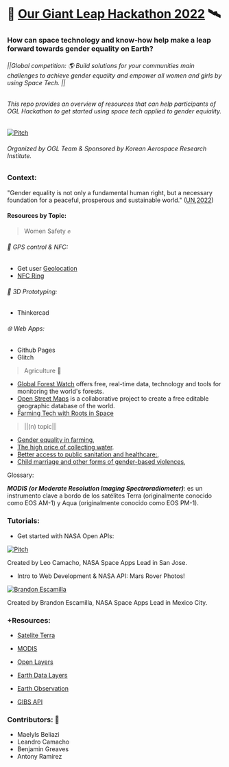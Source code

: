 # 🤖 [Our Giant Leap Hackathon 2022](https://spacegeneration.org/our-giant-leap-hackathon-2022) 🛰️ 
### How can space technology and know-how help make a leap forward towards gender equality on Earth?
###### ||Global competition: 🌎 Build solutions for your communities main challenges to achieve gender equality and empower all women and girls by using Space Tech. ||

###### This repo provides an overview of resources that can help participants of OGL Hackathon to get started using space tech applied to gender equiality.

[![Pitch](https://img.youtube.com/vi/pErzslMIl68/0.jpg)](https://youtu.be/pErzslMIl68)

###### Organized by OGL Team & Sponsored by Korean Aerospace Research Institute.

### Context:

"Gender equality is not only a fundamental human right, but a necessary foundation for a peaceful, prosperous and sustainable world." ([UN,2022](https://www.un.org/sustainabledevelopment/gender-equality/)) 

#### Resources by Topic: 

> Women Safety ✊

###### 📍 GPS control & NFC:
- Get user [Geolocation](https://developers.google.com/maps/documentation/javascript/examples/map-geolocation#maps_map_geolocation-html)
- [NFC Ring](https://www.larepublica.net/noticia/emprendedores-ticos-desarrollan-alarma-silenciosa-mediante-un-anillo-con-chip) 

###### 👾 3D Prototyping:
- Thinkercad

###### 🌐 Web Apps:
- Github Pages
- Glitch

> Agriculture 🌾

- [Global Forest Watch](https://www.globalforestwatch.org/) offers free, real-time data, technology and tools for monitoring the world's forests.
- [Open Street Maps](https://www.openstreetmap.org/) is a collaborative project to create a free editable geographic database of the world.
- [Farming Tech with Roots in Space](https://www.nasa.gov/directorates/spacetech/spinoff/feature/NASA_is_Everywhere)

> ||(n) topic|| 

- [Gender equality in farming](#), 
- [The high price of collecting water](#).  
- [Better access to public sanitation and healthcare:](#), 
- [Child marriage and other forms of gender-based violences](#),  


Glossary:

***MODIS (or Moderate Resolution Imaging Spectroradiometer)***: es un instrumento clave a bordo de los satélites Terra (originalmente conocido como EOS AM-1) y Aqua (originalmente conocido como EOS PM-1). 

### Tutorials:
- Get started with NASA Open APIs:

[![Pitch](https://img.youtube.com/vi/6D3bOMDwhJA/0.jpg)](https://youtu.be/Jn-0g8E-uLw)

Created by Leo Camacho, NASA Space Apps Lead in San Jose.


- Intro to Web Development & NASA API: Mars Rover Photos!
 
[![Brandon Escamilla](https://img.youtube.com/vi/KcyGr_onNiM/0.jpg)](https://youtu.be/KcyGr_onNiM)

Created by Brandon Escamilla, NASA Space Apps Lead in Mexico City.


### +Resources: 

- [Satelite Terra](https://terra.nasa.gov/about/terra-instruments/modis)

- [MODIS](https://modis.gsfc.nasa.gov/data/)
 
- [Open Layers](https://openlayers.org/)

- [Earth Data Layers](https://wiki.earthdata.nasa.gov/display/GIBS/GIBS+Available+Imagery+Products#expand-CorrectedReflectance17Products)
 
- [Earth Observation](https://earthdata.nasa.gov/earth-observation-data/near-real-time/download-nrt-data/modis-nrt
)
- [GIBS API](https://wiki.earthdata.nasa.gov/display/GIBS/GIBS+API+for+Developers#GIBSAPIforDevelopers-ImageryAPI/Services)



### Contributors: 🚀
- Maelyls Beliazi
- Leandro Camacho
- Benjamin Greaves 
- Antony Ramírez

